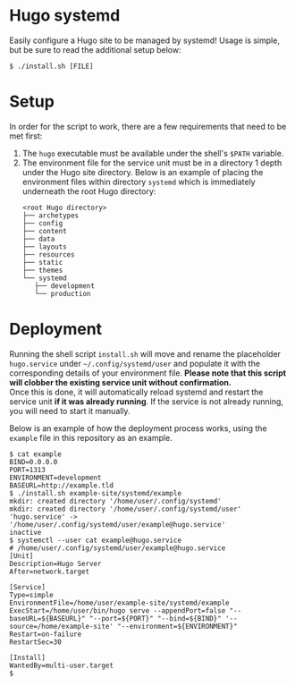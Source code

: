 # Hugo systemd
Easily configure a Hugo site to be managed by systemd! Usage is simple, but be sure to read the additional setup below:
```
$ ./install.sh [FILE]
```

# Setup
In order for the script to work, there are a few requirements that need to be met first:
1. The `hugo` executable must be available under the shell's `$PATH` variable.
2. The environment file for the service unit must be in a directory 1 depth under the Hugo site directory. Below is an example of placing the environment files within directory `systemd` which is immediately underneath the root Hugo directory:
    ```
    <root Hugo directory>
    ├── archetypes
    ├── config
    ├── content
    ├── data
    ├── layouts
    ├── resources
    ├── static
    ├── themes
    └── systemd
       ├── development
       └── production
    ```

# Deployment
Running the shell script `install.sh` will move and rename the placeholder `hugo.service` under `~/.config/systemd/user` and populate it with the corresponding details of your environment file. **Please note that this script will clobber the existing service unit without confirmation.**  
Once this is done, it will automatically reload systemd and restart the service unit **if it was already running**. If the service is not already running, you will need to start it manually.  

Below is an example of how the deployment process works, using the `example` file in this repository as an example.
```
$ cat example
BIND=0.0.0.0
PORT=1313
ENVIRONMENT=development
BASEURL=http://example.tld
$ ./install.sh example-site/systemd/example
mkdir: created directory '/home/user/.config/systemd'
mkdir: created directory '/home/user/.config/systemd/user'
'hugo.service' -> '/home/user/.config/systemd/user/example@hugo.service'
inactive
$ systemctl --user cat example@hugo.service
# /home/user/.config/systemd/user/example@hugo.service
[Unit]
Description=Hugo Server
After=network.target

[Service]
Type=simple
EnvironmentFile=/home/user/example-site/systemd/example
ExecStart=/home/user/bin/hugo serve --appendPort=false "--baseURL=${BASEURL}" "--port=${PORT}" "--bind=${BIND}" '--source=/home/example-site' "--environment=${ENVIRONMENT}"
Restart=on-failure
RestartSec=30

[Install]
WantedBy=multi-user.target
$
```